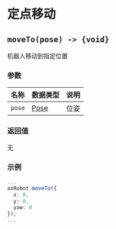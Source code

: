 # 定点移动

## `moveTo(pose) -> {void}`

机器人移动到指定位置

### 参数

| 名称   | 数据类型              | 说明 |
| ------ | --------------------- | ---- |
| `pose` | [Pose](../../../Define/Define-Pose) | 位姿 |

### 返回值

无

### 示例

```typescript
...
axRobot.moveTo({
  x: 0,
  y: 0,
  yaw: 0
});
...
```

